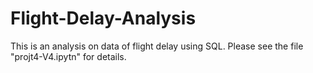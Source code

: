 # Flight-Delay-Analysis

This is an analysis on data of flight delay using SQL. Please see the file "projt4-V4.ipytn" for details.
